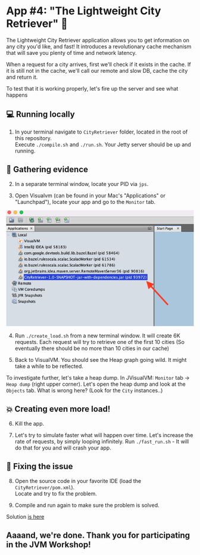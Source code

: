 
# App #4: "The Lightweight City Retriever" :city_sunrise:

The Lightweight City Retriever application allows you to get information on any city you'd like, and fast!
It introduces a revolutionary cache mechanism that will save you plenty of time and network latency.

When a request for a city arrives, first we'll check if it exists in the cache. If it is still not in the cache, 
we'll call our remote and slow DB, cache the city and return it.

To test that it is working properly, let's fire up the server and see what happens

## :computer: Running locally 

1. In your terminal navigate to `CityRetriever` folder, located in the root of this repository.  
Execute `./compile.sh` and `./run.sh`. Your Jetty server should be up and running.

## :mag_right: Gathering evidence

2. In a separate terminal window, locate your PID via `jps`.

3. Open Visualvm (can be found in your Mac's "Applications" or "Launchpad"), locate your app and go to the `Monitor` tab.  

![](../images/loadlocal.png)

4. Run `./create_load.sh` from a new terminal window. It will create 6K requests. 
Each request will try to retrieve one of the first 10 cities (So eventually there should be no more than 10 cities in our cache)

5. Back to VisualVM. You should see the Heap graph going wild. It might take a while to be reflected.  

To investigate further, let's take a heap dump. In JVisualVM: `Monitor` tab -> `Heap dump` (right upper corner). 
Let's open the heap dump and look at the `Objects` tab. What is wrong here? (Look for the `City` instances..)

## :boom: Creating even more load!

6. Kill the app. 

7. Let's try to simulate faster what will happen over time. Let's increase the rate of requests, by simply looping infinitely.
Run `./fast_run.sh` - It will do that for you and will crash your app.

## :hammer: Fixing the issue  

8. Open the source code in your favorite IDE (load the `CityRetriever/pom.xml`).  
Locate and try to fix the problem.  

9. Compile and run again to make sure the problem is solved.

Solution [is here](solution/Solution.md)

## Aaaand, we're done. Thank you for participating in the JVM Workshop!
